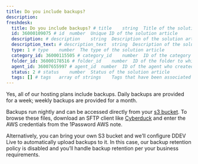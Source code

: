 ```yaml
---
title: Do you include backups?
description:
freshdesk:
  title: Do you include backups? # title	string	Title of the solution article
  id: 36000109075 # id	number	Unique ID of the solution article
  description: # description	string	Description of the solution article
  description_text: # description_text	string	Description of the solution article in plain text
  type: 1 # type	number	The type of the solution article
  category_id: 36000115505 # category_id	number	ID of the category to which the solution article belongs
  folder_id: 36000178516 # folder_id	number	ID of the folder to which the solution article belongs
  agent_id: 36007655997 # agent_id	number	ID of the agent who created the solution article
  status: 2 # status	number	Status of the solution article
  tags: [] # tags	array of strings	Tags that have been associated with the solution article
---
```


Yes, all of our hosting plans include backups. Daily backups are provided for a week; weekly backups are provided for a month.

Backups run nightly and can be accessed directly from your [s3 bucket]("https://docs.aws.amazon.com/AmazonS3/latest/dev/UsingBucket.html"). To browse these files, download an SFTP client like [Cyberduck]("https://cyberduck.io/") and enter the AWS credentials from the 1Password AWS note.

Alternatively, you can bring your own S3 bucket and we’ll configure DDEV Live to automatically upload backups to it. In this case, our backup retention policy is disabled and you’ll handle backup retention per your business requirements.
